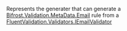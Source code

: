 Represents the generater that can generate a [Bifrost.Validation.MetaData.Email](Bifrost.Validation.MetaData.Email) rule from
            a [FluentValidation.Validators.IEmailValidator](FluentValidation.Validators.IEmailValidator)